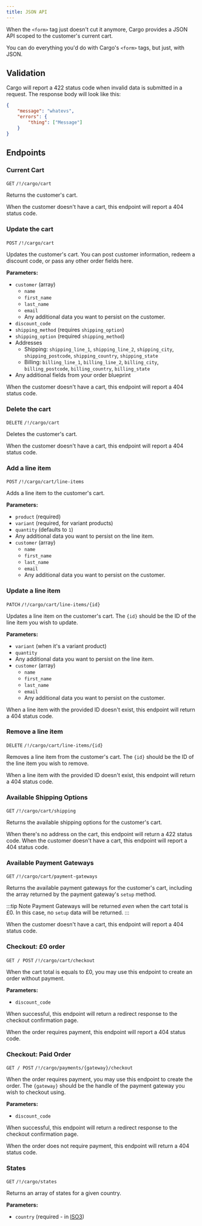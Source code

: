 ```yaml
---
title: JSON API
---
```


When the `<form>` tag just doesn't cut it anymore, Cargo provides a JSON API scoped to the customer's current cart.

You can do everything you'd do with Cargo's `<form>` tags, but just, with JSON. 

## Validation
Cargo will report a 422 status code when invalid data is submitted in a request. The response body will look like this:

```json
{
	"message": "whatevs",
	"errors": {
		"thing": ["Message"]
	}
}
```

## Endpoints
### Current Cart
`GET` `/!/cargo/cart`

Returns the customer's cart.

When the customer doesn't have a cart, this endpoint will report a 404 status code.

### Update the cart
`POST` `/!/cargo/cart`

Updates the customer's cart. You can post customer information, redeem a discount code, or pass any other order fields here.

**Parameters:**
* `customer` (array)
	* `name`
	* `first_name`
	* `last_name`
	* `email`
	* Any additional data you want to persist on the customer.
* `discount_code`
* `shipping_method` (requires `shipping_option`)
* `shipping_option` (required `shipping_method`)
* Addresses
	* Shipping: `shipping_line_1`, `shipping_line_2`, `shipping_city`, `shipping_postcode`, `shipping_country`, `shipping_state`
	* Billing: `billing_line_1`, `billing_line_2`, `billing_city`, `billing_postcode`, `billing_country`, `billing_state`
* Any additional fields from your order blueprint

When the customer doesn't have a cart, this endpoint will report a 404 status code.

### Delete the cart
`DELETE` `/!/cargo/cart`

Deletes the customer's cart.

When the customer doesn't have a cart, this endpoint will report a 404 status code.

### Add a line item
`POST` `/!/cargo/cart/line-items`

Adds a line item to the customer's cart.

**Parameters:**
* `product` (required)
* `variant` (required, for variant products)
* `quantity` (defaults to `1`)
* Any additional data you want to persist on the line item.
* `customer` (array)
	* `name`
	* `first_name`
	* `last_name`
	* `email`
	* Any additional data you want to persist on the customer.

### Update a line item
`PATCH` `/!/cargo/cart/line-items/{id}`

Updates a line item on the customer's cart. The `{id}` should be the ID of the line item you wish to update.

**Parameters:**
* `variant` (when it's a variant product)
* `quantity`
* Any additional data you want to persist on the line item.
* `customer` (array)
	* `name`
	* `first_name`
	* `last_name`
	* `email`
	* Any additional data you want to persist on the customer.

When a line item with the provided ID doesn't exist, this endpoint will return a 404 status code.

### Remove a line item
`DELETE` `/!/cargo/cart/line-items/{id}`

Removes a line item from the customer's cart. The `{id}` should be the ID of the line item you wish to remove.

When a line item with the provided ID doesn't exist, this endpoint will return a 404 status code.

### Available Shipping Options
`GET` `/!/cargo/cart/shipping`

Returns the available shipping options for the customer's cart.

When there's no address on the cart, this endpoint will return a 422 status code.
When the customer doesn't have a cart, this endpoint will report a 404 status code. 


### Available Payment Gateways
`GET` `/!/cargo/cart/payment-gateways`

Returns the available payment gateways for the customer's cart, including the array returned by the payment gateway's `setup` method.

:::tip Note
Payment Gateways will be returned *even* when the cart total is £0. In this case, no `setup` data will be returned.
:::

When the customer doesn't have a cart, this endpoint will report a 404 status code. 

### Checkout: £0 order
`GET / POST` `/!/cargo/cart/checkout`

When the cart total is equals to £0, you may use this endpoint to create an order without payment.

**Parameters:**
* `discount_code`

When successful, this endpoint will return a redirect response to the checkout confirmation page.

When the order requires payment, this endpoint will report a 404 status code.

### Checkout: Paid Order
`GET / POST` `/!/cargo/payments/{gateway}/checkout`

When the order requires payment, you may use this endpoint to create the order. The `{gateway}` should be the handle of the payment gateway you wish to checkout using.

**Parameters:**
* `discount_code`

When successful, this endpoint will return a redirect response to the checkout confirmation page.

When the order does not require payment, this endpoint will return a 404 status code.

### States
`GET` `/!/cargo/states`

Returns an array of states for a given country.

**Parameters:**
* `country` (required - in [ISO3](https://www.iso.org/obp/ui#iso:pub:PUB500001:en))